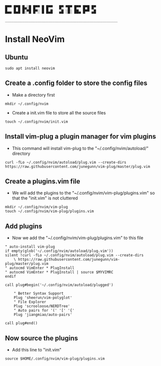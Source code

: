```

█▀▀ █▀█ █▄░█ █▀▀ █ █▀▀   █▀ ▀█▀ █▀▀ █▀█ █▀
█▄▄ █▄█ █░▀█ █▀░ █ █▄█   ▄█ ░█░ ██▄ █▀▀ ▄█

____________________________________________________
```

# Install NeoVim

## Ubuntu
```
sudo apt install neovim
```

## Create a .config folder to store the config files<br />

+ Make a directory first <br />
```
mkdir ~/.config/nvim
```
+ Create a init.vim file to store all the source files <br />
```
touch ~/.config/nvim/init.vim
```

## Install vim-plug a plugin manager for vim plugins<br />

+ This command will install vim-plug to the "~/.config/nvim/autoload/" directory <br />
```
curl -fLo ~/.config/nvim/autoload/plug.vim --create-dirs https://raw.githubusercontent.com/junegunn/vim-plug/master/plug.vim
```

## Create a plugins.vim file<br />

+ We will add the plugins to the "~/.config/nvim/vim-plug/plugins.vim" so that the "init.vim" is not cluttered
```
mkdir ~/.config/nvim/vim-plug
touch ~/.config/nvim/vim-plug/plugins.vim
```

## Add plugins<br />

+  Now we add the "~/.config/nvim/vim-plug/plugins.vim" to this file <br />
```
" auto-install vim-plug
if empty(glob('~/.config/nvim/autoload/plug.vim'))
silent !curl -fLo ~/.config/nvim/autoload/plug.vim --create-dirs
	\ https://raw.githubusercontent.com/junegunn/vim-plug/master/plug.vim
" autocmd VimEnter * PlugInstall
" autocmd VimEnter * PlugInstall | source $MYVIMRC
endif

call plug#begin('~/.config/nvim/autoload/plugged')

	" Better Syntax Support
	Plug 'sheerun/vim-polyglot'
	" File Explorer
	Plug 'scrooloose/NERDTree'
	" Auto pairs for '(' '[' '{'
	Plug 'jiangmiao/auto-pairs'

call plug#end()
```

## Now source the plugins<br />

+ Add this line to "init.vim" <br />
```
source $HOME/.config/nvim/vim-plug/plugins.vim
```
